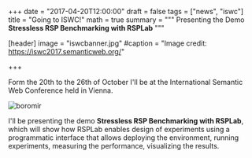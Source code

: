 +++
date = "2017-04-20T12:00:00"
draft = false
tags = ["news", "iswc"]
title = "Going to ISWC!"
math = true
summary = """
Presenting the Demo **Stressless RSP Benchmarking with RSPLab** 
"""

[header]
image = "iswcbanner.jpg"
#caption = "Image credit: https://iswc2017.semanticweb.org/"

+++


Form the 20th to the 26th of October I'll be at the International Semantic Web Conference held in Vienna.

![boromir](/img/boromir.jpg)

I'll be presenting the demo **Stressless RSP Benchmarking with RSPLab**, which will show how RSPLab enables design of experiments using a programmatic interface that allows deploying the environment, running experiments, measuring the performance, visualizing the results.

